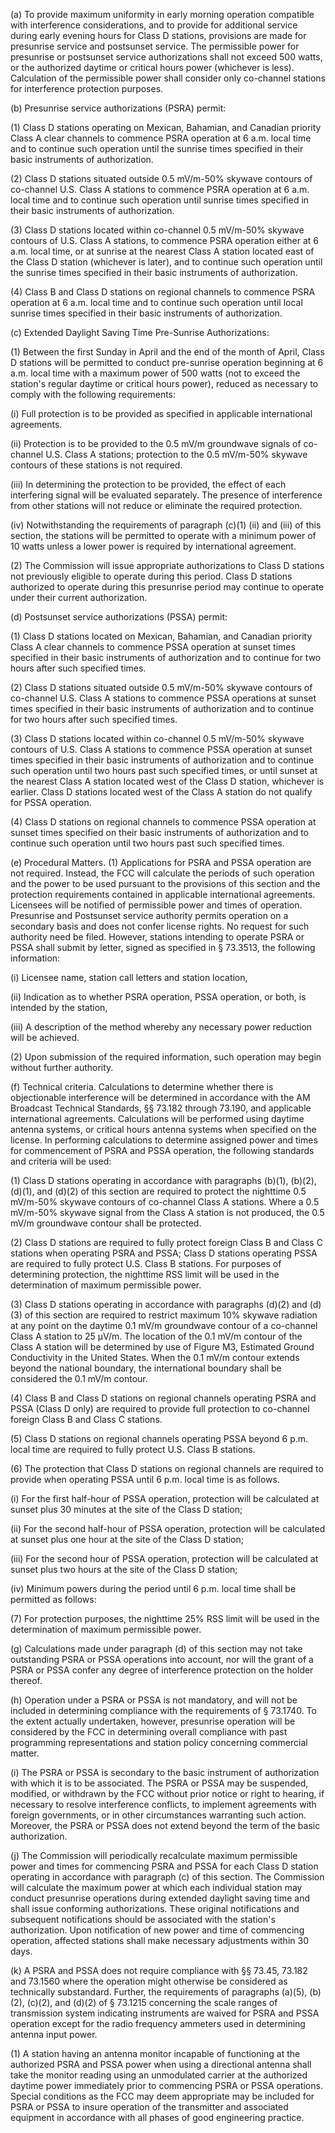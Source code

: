 (a) To provide maximum uniformity in early morning operation compatible with interference considerations, and to provide for additional service during early evening hours for Class D stations, provisions are made for presunrise service and postsunset service. The permissible power for presunrise or postsunset service authorizations shall not exceed 500 watts, or the authorized daytime or critical hours power (whichever is less). Calculation of the permissible power shall consider only co-channel stations for interference protection purposes.

(b) Presunrise service authorizations (PSRA) permit:

(1) Class D stations operating on Mexican, Bahamian, and Canadian priority Class A clear channels to commence PSRA operation at 6 a.m. local time and to continue such operation until the sunrise times specified in their basic instruments of authorization.

(2) Class D stations situated outside 0.5 mV/m-50% skywave contours of co-channel U.S. Class A stations to commence PSRA operation at 6 a.m. local time and to continue such operation until sunrise times specified in their basic instruments of authorization.

(3) Class D stations located within co-channel 0.5 mV/m-50% skywave contours of U.S. Class A stations, to commence PSRA operation either at 6 a.m. local time, or at sunrise at the nearest Class A station located east of the Class D station (whichever is later), and to continue such operation until the sunrise times specified in their basic instruments of authorization.

(4) Class B and Class D stations on regional channels to commence PSRA operation at 6 a.m. local time and to continue such operation until local sunrise times specified in their basic instruments of authorization.

(c) Extended Daylight Saving Time Pre-Sunrise Authorizations:

(1) Between the first Sunday in April and the end of the month of April, Class D stations will be permitted to conduct pre-sunrise operation beginning at 6 a.m. local time with a maximum power of 500 watts (not to exceed the station's regular daytime or critical hours power), reduced as necessary to comply with the following requirements:

(i) Full protection is to be provided as specified in applicable international agreements.

(ii) Protection is to be provided to the 0.5 mV/m groundwave signals of co-channel U.S. Class A stations; protection to the 0.5 mV/m-50% skywave contours of these stations is not required.

(iii) In determining the protection to be provided, the effect of each interfering signal will be evaluated separately. The presence of interference from other stations will not reduce or eliminate the required protection.

(iv) Notwithstanding the requirements of paragraph (c)(1) (ii) and (iii) of this section, the stations will be permitted to operate with a minimum power of 10 watts unless a lower power is required by international agreement.

(2) The Commission will issue appropriate authorizations to Class D stations not previously eligible to operate during this period. Class D stations authorized to operate during this presunrise period may continue to operate under their current authorization.

(d) Postsunset service authorizations (PSSA) permit:

(1) Class D stations located on Mexican, Bahamian, and Canadian priority Class A clear channels to commence PSSA operation at sunset times specified in their basic instruments of authorization and to continue for two hours after such specified times.

(2) Class D stations situated outside 0.5 mV/m-50% skywave contours of co-channel U.S. Class A stations to commence PSSA operations at sunset times specified in their basic instruments of authorization and to continue for two hours after such specified times.

(3) Class D stations located within co-channel 0.5 mV/m-50% skywave contours of U.S. Class A stations to commence PSSA operation at sunset times specified in their basic instruments of authorization and to continue such operation until two hours past such specified times, or until sunset at the nearest Class A station located west of the Class D station, whichever is earlier. Class D stations located west of the Class A station do not qualify for PSSA operation.

(4) Class D stations on regional channels to commence PSSA operation at sunset times specified on their basic instruments of authorization and to continue such operation until two hours past such specified times.

(e) Procedural Matters. (1) Applications for PSRA and PSSA operation are not required. Instead, the FCC will calculate the periods of such operation and the power to be used pursuant to the provisions of this section and the protection requirements contained in applicable international agreements. Licensees will be notified of permissible power and times of operation. Presunrise and Postsunset service authority permits operation on a secondary basis and does not confer license rights. No request for such authority need be filed. However, stations intending to operate PSRA or PSSA shall submit by letter, signed as specified in § 73.3513, the following information:

(i) Licensee name, station call letters and station location,

(ii) Indication as to whether PSRA operation, PSSA operation, or both, is intended by the station,

(iii) A description of the method whereby any necessary power reduction will be achieved.

(2) Upon submission of the required information, such operation may begin without further authority.

(f) Technical criteria. Calculations to determine whether there is objectionable interference will be determined in accordance with the AM Broadcast Technical Standards, §§ 73.182 through 73.190, and applicable international agreements. Calculations will be performed using daytime antenna systems, or critical hours antenna systems when specified on the license. In performing calculations to determine assigned power and times for commencement of PSRA and PSSA operation, the following standards and criteria will be used:

(1) Class D stations operating in accordance with paragraphs (b)(1), (b)(2), (d)(1), and (d)(2) of this section are required to protect the nighttime 0.5 mV/m-50% skywave contours of co-channel Class A stations. Where a 0.5 mV/m-50% skywave signal from the Class A station is not produced, the 0.5 mV/m groundwave contour shall be protected.

(2) Class D stations are required to fully protect foreign Class B and Class C stations when operating PSRA and PSSA; Class D stations operating PSSA are required to fully protect U.S. Class B stations. For purposes of determining protection, the nighttime RSS limit will be used in the determination of maximum permissible power.

(3) Class D stations operating in accordance with paragraphs (d)(2) and (d)(3) of this section are required to restrict maximum 10% skywave radiation at any point on the daytime 0.1 mV/m groundwave contour of a co-channel Class A station to 25 µV/m. The location of the 0.1 mV/m contour of the Class A station will be determined by use of Figure M3, Estimated Ground Conductivity in the United States. When the 0.1 mV/m contour extends beyond the national boundary, the international boundary shall be considered the 0.1 mV/m contour.

(4) Class B and Class D stations on regional channels operating PSRA and PSSA (Class D only) are required to provide full protection to co-channel foreign Class B and Class C stations.

(5) Class D stations on regional channels operating PSSA beyond 6 p.m. local time are required to fully protect U.S. Class B stations.

(6) The protection that Class D stations on regional channels are required to provide when operating PSSA until 6 p.m. local time is as follows.

(i) For the first half-hour of PSSA operation, protection will be calculated at sunset plus 30 minutes at the site of the Class D station;

(ii) For the second half-hour of PSSA operation, protection will be calculated at sunset plus one hour at the site of the Class D station;

(iii) For the second hour of PSSA operation, protection will be calculated at sunset plus two hours at the site of the Class D station;

(iv) Minimum powers during the period until 6 p.m. local time shall be permitted as follows:

(7) For protection purposes, the nighttime 25% RSS limit will be used in the determination of maximum permissible power.

(g) Calculations made under paragraph (d) of this section may not take outstanding PSRA or PSSA operations into account, nor will the grant of a PSRA or PSSA confer any degree of interference protection on the holder thereof.

(h) Operation under a PSRA or PSSA is not mandatory, and will not be included in determining compliance with the requirements of § 73.1740. To the extent actually undertaken, however, presunrise operation will be considered by the FCC in determining overall compliance with past programming representations and station policy concerning commercial matter.

(i) The PSRA or PSSA is secondary to the basic instrument of authorization with which it is to be associated. The PSRA or PSSA may be suspended, modified, or withdrawn by the FCC without prior notice or right to hearing, if necessary to resolve interference conflicts, to implement agreements with foreign governments, or in other circumstances warranting such action. Moreover, the PSRA or PSSA does not extend beyond the term of the basic authorization.

(j) The Commission will periodically recalculate maximum permissible power and times for commencing PSRA and PSSA for each Class D station operating in accordance with paragraph (c) of this section. The Commission will calculate the maximum power at which each individual station may conduct presunrise operations during extended daylight saving time and shall issue conforming authorizations. These original notifications and subsequent notifications should be associated with the station's authorization. Upon notification of new power and time of commencing operation, affected stations shall make necessary adjustments within 30 days.

(k) A PSRA and PSSA does not require compliance with §§ 73.45, 73.182 and 73.1560 where the operation might otherwise be considered as technically substandard. Further, the requirements of paragraphs (a)(5), (b)(2), (c)(2), and (d)(2) of § 73.1215 concerning the scale ranges of transmission system indicating instruments are waived for PSRA and PSSA operation except for the radio frequency ammeters used in determining antenna input power.

(1) A station having an antenna monitor incapable of functioning at the authorized PSRA and PSSA power when using a directional antenna shall take the monitor reading using an unmodulated carrier at the authorized daytime power immediately prior to commencing PSRA or PSSA operations. Special conditions as the FCC may deem appropriate may be included for PSRA or PSSA to insure operation of the transmitter and associated equipment in accordance with all phases of good engineering practice.

